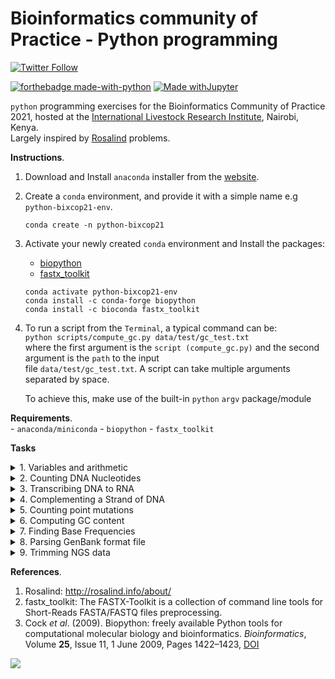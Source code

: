 # Bioinformatics community of Practice - Python programming

[![Twitter Follow](https://img.shields.io/twitter/follow/john_juma.svg?style=social)](https://twitter.com/john_juma)


[![forthebadge made-with-python](http://ForTheBadge.com/images/badges/made-with-python.svg)](https://www.python.org/)
[![Made withJupyter](https://img.shields.io/badge/Made%20with-Jupyter-orange?style=for-the-badge&logo=Jupyter)](https://jupyter.org/try)

```python``` programming exercises for the Bioinformatics Community of Practice 2021,
hosted at the [International Livestock Research Institute](https://www.ilri.org/), Nairobi, Kenya.    
Largely inspired by [Rosalind](http://rosalind.info/about/) problems.  

**Instructions**.  
1. Download and Install ```anaconda``` installer from the [website](https://www.anaconda.com/products/individual).  
2. Create a ```conda``` environment, and provide it with a simple name e.g ```python-bixcop21-env```.  

    ```conda create -n python-bixcop21```
3. Activate your newly created ```conda``` environment and Install the packages:
    * [biopython](https://biopython.org/)
    * [fastx_toolkit](http://hannonlab.cshl.edu/fastx_toolkit/)
    
    ```
    conda activate python-bixcop21-env
    conda install -c conda-forge biopython
    conda install -c bioconda fastx_toolkit
   ```
4. To run a script from the  ```Terminal```, a typical command can be:  
    ```python scripts/compute_gc.py data/test/gc_test.txt```  
    where the first argument is the ```script (compute_gc.py)``` and the second argument is the ```path``` to the input  
    file ```data/test/gc_test.txt```. A script can take multiple arguments separated by space.  
    
    To achieve this, make use of the built-in ```python``` ```argv``` package/module

**Requirements**.  
    - ```anaconda/miniconda```
    - ```biopython```
    - ```fastx_toolkit```
    

**Tasks**

<details>
  <summary>1. Variables and arithmetic</summary>
 
**Problem**. 
----------- 

**Given**: Two positive integers ``a`` and ```b```, each less than 1000.

**Return**: The integer corresponding to the square of the hypotenuse of the right triangle whose legs have lengths ```a```
and ```b```.  

**Sample Dataset**.  
```3 5```

**Sample Output**.  
```34```

**Instructions**
- Obtain the [dataset](https://github.com/ajodeh-juma/bixcop-2021-python/raw/main/data/test/ini2_dataset.txt) 
using ```wget``` command
- Write a function to print the output.  
</details>

<details>
  <summary>2. Counting DNA Nucleotides</summary>
  
**Problem**.  
-----------
A string is simply an ordered collection of symbols selected from 
some alphabet and formed into a word; the length of a string is the 
number of symbols that it contains.

An example of a length 21 DNA string (whose alphabet contains the 
symbols ```A```, ```C```, ```G```, and ```T```) is 
```ATGCTTCAGAAAGGTCTTACG```.

Given: A DNA string _s_ of length at most 1000 nt.  

Return: Four integers (separated by spaces) counting the 
respective number of times that the symbols ```A```, ```C```, ```G```, 
and ```T``` occur in _s_.

**Sample Dataset**.  
```AGCTTTTCATTCTGACTGCAACGGGCAATATGTCTCTGTGTGGATTAAAAAAAGAGTGTCTGATAGCAGC```

**Sample Output**.  
```20 12 17 21```

##### Instructions
- Obtain the [dataset](https://github.com/ajodeh-juma/bixcop-2021-python/raw/main/data/test/dna_dataset.txt)
using ```wget``` command
- Write a function to print the output
</details>

<details>
  <summary>3. Transcribing DNA to RNA</summary>

**Problem**.  
-----------
An RNA string is a string formed from the alphabet containing 
```A```, ```C```, ```G```, and ```U```.
Given a DNA string _t_ corresponding to a coding strand, 
its transcribed RNA string _u_ is formed by replacing all 
occurrences of ```T``` in _t_ with ```U``` in _u_.

**Given**: A DNA string _t_ having length at most 1000 nt.  

**Return**: The transcribed RNA string of _t_

**Sample Dataset**.  
```GATGGAACTTGACTACGTAAATT```

**Sample Output**.  
```GAUGGAACUUGACUACGUAAAUU```

##### Instructions
- Obtain the [dataset](https://github.com/ajodeh-juma/bixcop-2021-python/raw/main/data/test/rna_dataset.txt),
using ```wget``` command
- Write a function to print the output
</details>

<details>
  <summary>4. Complementing a Strand of DNA</summary>

**Problem**.  
-----------
In DNA strings, symbols ```A``` and ```T``` are complements of each other, as are ```C``` and ```G```.  

The reverse complement of a DNA string _s_ is the string _s_<sup>_c_</sup> formed by reversing the symbols of _s_,
then taking the complement of each symbol (e.g., the reverse complement of ```GTCA``` is ```TGAC```).

**Given**: A DNA string _s_ of length at most 1000 bp.  

**Return**: The reverse complement _s_<sup>_c_</sup> of _s_.

**Sample Dataset**.  
```AAAACCCGGT```

**Sample Output**.  
```ACCGGGTTTT```

##### Instructions
- Obtain the [dataset](https://github.com/ajodeh-juma/bixcop-2021-python/raw/main/data/test/revc_dataset.txt),
using ```wget``` command
- Write a function to print the output
</details>

<details>
  <summary>5. Counting point mutations</summary>

**Problem**. 
----------- 
Given two strings _s_ and _t_ of equal length, the Hamming distance between _s_ and _t_, 
denoted _d_<sub>H</sub>(_s_,_t_), is the number of corresponding symbols that differ in _s_ and _t_, see the figure below.  
 
![Figure 2](https://github.com/ajodeh-juma/bixcop-2021-python/raw/main/images/Hamming_distance.png).  

Given: Two DNA strings _s_ and _t_ of equal length (not exceeding 1 kbp).

Return: The Hamming distance _d_<sub>H</sub>(_s_,_t_)

**Sample Dataset**.  
```
GAGCCTACTAACGGGAT
CATCGTAATGACGGCCT
```

**Sample Output**.  
```7```

##### Instructions
- Obtain the [dataset](https://github.com/ajodeh-juma/bixcop-2021-python/raw/main/data/test/hamm_dataset.txt),
using ```wget``` command
- Write a function to print the output
</details>

<details>
  <summary>6. Computing GC content</summary>

**Problem**.  
-----------
The GC-content of a DNA string is given by the percentage of symbols in the string that are ```C``` or ```G```.  
For example, the GC-content of ```AGCTATAG``` is ```37.5%```.  Note that the reverse complement of any DNA string has the same GC-content.

DNA strings must be labeled when they are consolidated into a database.  
A commonly used method of string labeling is called ```FASTA``` format.  
In this format, the string is introduced by a line that begins with ```>```, 
followed by some labeling information. Subsequent lines contain the string itself; the first line to begin with ```>``` 
indicates the label of the next string.

**Given**: At most 10 DNA strings in ```FASTA``` format (of length at most 1 kbp each).

**Return**: The ID of the string having the highest GC-content, followed by the GC-content of that string in 6 decimal places. 


**Sample Dataset**.  
```
>Rosalind_6404
CCTGCGGAAGATCGGCACTAGAATAGCCAGAACCGTTTCTCTGAGGCTTCCGGCCTTCCC
TCCCACTAATAATTCTGAGG
>Rosalind_5959
CCATCGGTAGCGCATCCTTAGTCCAATTAAGTCCCTATCCAGGCGCTCCGCCGAAGGTCT
ATATCCATTTGTCAGCAGACACGC
>Rosalind_0808
CCACCCTCGTGGTATGGCTAGGCATTCAGGAACCGGAGAACGCTTCAGACCAGCCCGGAC
TGGGAACCTGCGGGCAGTAGGTGGAAT
```

**Sample Output**.  
```
Rosalind_0808
60.919540
```

##### Instructions
- Obtain the [dataset](https://github.com/ajodeh-juma/bixcop-2021-python/raw/main/data/test/gc_dataset.txt),
using ```wget``` command
- Write a function to print the output
</details>


<details>
  <summary>7. Finding Base Frequencies</summary>

**Problem**. 
----------- 
DNA consists of four molecules called nucleotides, or bases, and can be 
represented as a string of the letters ```A```, ```C```, ```G```, 
and ```T```. But this does not 
mean that all four nucleotides need to be similarly frequent. 
Are some nucleotides more frequent than others, say in yeast, as 
represented by the first chromosome of yeast? Also, DNA is really not a 
single thread, but two threads wound together. This wounding is based on 
an ```A``` from one thread binding to a ```T``` of the other thread, 
and ```C``` binding to 
```G``` (that is, ```A``` will only bind with ```T```, not with ```C``` or ```G```). 
Could this fact 
force groups of the four symbol frequencies to be equal? 
The answer is that the A-T and G-C binding does not in principle force 
certain frequencies to be equal, but in practice they usually become so 
because of evolutionary factors related to this pairing.

##### Task
Compute the frequencies of the bases ```A```, ```C```, ```G```, 
and ```T```. That is, the number of times each base occurs in the 
DNA string, divided by the length of the string. For example, 
if the DNA string is ```ACGGAAA```, the length is 7, ```A``` appears 
4 times with frequency 4/7, ```C``` appears once with frequency 1/7, 
```G``` appears twice with frequency 2/7, and ```T``` does not 
appear so the frequency is 0.

##### Instructions
- Obtain the [yeast chromosome 1 sequence](http://sgd-archive.yeastgenome.org/sequence/S288C_reference/chromosomes/fasta/chr01.fsa),
If unable to access the file, get it from [here](https://github.com/ajodeh-juma/bixcop-2021-python/raw/main/data/test/chr01.fsa)
- Write function(s) to compute the base frequencies.

**Sample Output**.  
(Note that the numbers in this output are made up. The numbers in your output will be different!).  

```A: 0.112647```<br>```C: 0.223456```<br>```G: 0.212356```<br>```T: 0.501349```.  


</details>

<details>
  <summary>8. Parsing GenBank format file</summary>
  
**Problem**.  
-----------
GenBank format (GenBank Flat File Format) consists of an 
annotation section and a sequence section. The start of the annotation 
section is marked by a line beginning with the word ```LOCUS```. 
The start of sequence section is marked by a line beginning with the 
word ```ORIGIN``` and the end of the section is marked by a 
line with only ```//```.  
Explore a sample genbank file [here](https://www.ncbi.nlm.nih.gov/nuccore/X81322)

**Instructions**.  
Fetch the ```argonaut.gbk``` [here](https://github.com/ajodeh-juma/bixcop-2021-python/raw/main/data/test/argonaut.gb)
using the ```wget``` command.

**Tasks**.  
1. Write your own Python script that parses the GenBank file and performs:  
    * computes sequence records lengths
    * computes GC content
    * reports statistics in an ordered table
2. Use some functionality from the ```BioPython``` package to retrieve the records from GenBank in GenBank format.  
    * Retrieve records for the accessions given in the file [ebov_accessions.txt](https://github.com/ajodeh-juma/bixcop-2021-python/raw/main/data/test/ebov_accessions.txt) 
    using ```BioPython Entrez``` module.  
    * Save your genbank records as ```ebov.gbk```
    
        **Hints**.  
        * Use the ```Entrez.efetch()``` function to retrieve the sequences in GenBank format (database “nucleotides”)
        * As alternative for your own parser you can also experiment with the ```Bio.SeqIO.parse()``` function
        * Search field descriptions for sequence database: http://www.ncbi.nlm.nih.gov/books/NBK49540/.  
        
         **Example**.  
        ```
        >>>from Bio import Entrez
        >>>Entrez.email = "your_name@your_mail_server.com" 
        >>>handle = Entrez.efetch(db="nucleotide", id=["FJ817486, JX069768, JX469983"], rettype="fasta") 
        >>>records = handle.read()
        >>>print(records)
        ```
    

**Output(s)**.  
* Print a tab-delimited table of accession number, organism name, %GC content, sequence length
* Print the label and sequence of the shortest sequence in ```FASTA``` format

**Sample Output**.  
```NM_179453    Arabidopsis thaliana    45.54   3507```.  
```NM_001130718 Strongylocentrotus purpuratus   52.96   2868```.  
```>NM_166020  Drosophila melanogaster ACAGTGCGGAGTGTTTGTTACATGTTAGAGCGTATATATATTTTGAAAAGAGCAGCGACGCCGCCTCAAACCACCGACTAAAATGTCCACGGAGCGTGAGCT```
</details>

<details>
  <summary>9. Trimming NGS data</summary>
  
  
**Description**.  
-----------
Next-generation sequencing machines produce vast amounts of DNA or RNA reads. 
Illumina’s sequencers produce output in the form of FASTQ files. 
Quality control of the produced reads is a necessary step before any downstream analysis, 
such as assembly or mapping. Typically, the average quality at the 3’ end of 
the reads is lower than at the 5’ end of the read, caused by the 
chemistry and process of sequencing. When plotting the ```per-base quality``` 
for all reads in a FASTQ file, a typical pattern looks like this:  

![Figure 2](https://github.com/ajodeh-juma/bixcop-2021-python/raw/main/images/per_base_quality.png).  


In this assignment you will calculate the average quality score at each position of the read, 
use a command line tool to ```trim``` off low-quality bases, and assess whether the average per-base quality has improved.

**Assignment**.  
Write a script that performs the following tasks:
1. Parse a FASTQ file. Translate the quality values (```Illumina 1.5+ encoding```) to a
scale from ```0``` to ```41```. Use the built-in Python function ```ord()``` for the translation.
2. Calculate the length of the shortest sequence in the input FASTQ file, the longest
sequence in the file, and calculate the average sequence length.
3. Calculate the average quality score (on a scale from ```0``` to ```41```) at each position of
the read. In the raw FASTQ file all sequences have the same length. When calculating the average quality value at position 0, you average over the quality values at position 0 of all the reads, etc. Your script should be able to work on input sequences of any length (e.g. the tiny example below).
4. In your Python script, trim off low-quality bases using the program ```fastq_quality_trimmer```. Set the quality threshold to ```30```. Name the output file ```trimmed.fq```.
5. Calculate the average quality score at each position of the read in the trimmed file. At each position, calculate the improvement with respect to that of the original FASTQ file (step 3).
6. Report the minimum, maximum, average sequence length for both the original FASTQ file, and the trimmed FASTQ file.
7. For each read position, report the average quality score in the original file, the average quality score in the trimmed file, and the improvement in average quality, in tab-delimited columns.
Input
A FASTQ file containing 10000 records. It is a sample of genomic reads from a tomato plant.  
Use the command ```wget``` to download the file [here](https://github.com/ajodeh-juma/bixcop-2021-python/raw/main/data/test/tomatosample.fq).  
For development purposes or if you fail to get step 4 working, 
a trimmed FASTQ file is also provided [here](https://github.com/ajodeh-juma/bixcop-2021-python/raw/main/data/test/trimmedsample.fq)

**Output**.  
The output of your script should look like this: 
(Note that the numbers in this output are made up. The numbers in your output will be different!).  
```ORIGINAL: min=100, max=100, avg=100.00```<br>```TRIMMED: min=27, max=100, avg=96.48```.  
```1    33.18   0.00```<br>```2 33.42   0.00```<br>```3 33.11   0.00```<br>```99   28.22   0.00```<br>```100    27.82   0.00```.  

**A tiny example**.  

| Label         | Original      | Quality in original   |  Trimmed at t=30  | Quality in trimmed |
|:-------------:|:-------------:| :-------------------: | :----------------:| :-----------------:|
| Seq1          | AGACA         | 34,34,34,37,37        | AGACA             | 34,34,34,37,37     |
| Qual1         | bbbee         |                       | bbbee             |                    |
| Seq2          | CCCAA         | 40,40,40,39,27        | CCCA              | 40,40,40,39        |
| Qual2         | hhhg[         |                       | hhhg              |                    |
| Seq3          | ATAAT         | 35,35,35,3,2          | ATA               | 35, 35, 35         |
| Qual3         | cccCB         |                       | ccc               |                    |
|               | pos 1 avg     |     36.33             |                   |      36.33         |
|               | pos 4 avg     |     26.33             |                   |      38.00         |


The tiny example used can be obtained for validation purposes [here](https://github.com/ajodeh-juma/bixcop-2021-python/raw/main/data/test/tiny.fq).  
 
**Environment**.  
- use the ```conda environment``` you created ```python-bixcop21-env```.
- Try it by typing ```fastq_quality_trimmer –h```.  
- On the command line. You should see information on the usage and options.  

**Additional notes**:  
- Put your full name and student number as a comment in your script and put your name in the file name of your script.
- You may use the slides and the code from your exercises from this week. You cannot use BioPython or comparable packages, you should write your own fastq parser. You may not directly copy code from the internet, but you may use it as inspiration.
- The FASTQ format and quality values are explained on: http://en.wikipedia.org/wiki/FASTQ_format
- Running ```fastq_quality_trimmer``` takes only a few seconds or so. But to avoid running it over and over again, make sure your code checks whether the trimmed file exists.
- Think about your code organization. Use subroutines.
- Document your code.
- Make sure you hand in a working script. If it is unfinished, you can leave the unfinished part in comments.
</details>

**References**.  
1. Rosalind: http://rosalind.info/about/
2. fastx_toolkit: The FASTX-Toolkit is a collection of command line tools for Short-Reads FASTA/FASTQ files preprocessing. 
3. Cock _et al_. (2009). Biopython: freely available Python tools for computational molecular biology and bioinformatics.  _Bioinformatics_, Volume **25**, Issue 11, 1 June 2009, Pages 1422–1423, [DOI](https://doi.org/10.1093/bioinformatics/btp163)

![](https://img.shields.io/badge/licence-MIT-lightgrey.svg)


